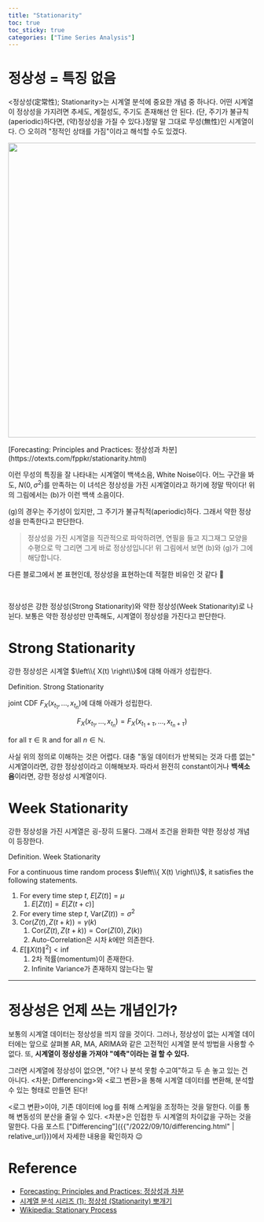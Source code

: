 ```yaml
---
title: "Stationarity"
toc: true
toc_sticky: true
categories: ["Time Series Analysis"]
---
```


# 정상성 = 특징 없음

\<정상성(定常性); Stationarity\>는 시계열 분석에 중요한 개념 중 하나다. 어떤 시계열이 정상성을 가지려면 추세도, 계절성도, 주기도 존재해선 안 된다. (단, 주기가 불규칙(aperiodic)하다면, (약)정상성을 가질 수 있다.)정말 말 그대로 무성(無性)인 시계열이다. 😶 오히려 "정적인 상태를 가짐"이라고 해석할 수도 있겠다.


<div class="img-wrapper">
  <img src="{{ "/images/time-series-analysis/stationarity-1.png" | relative_url }}" width="600px">
  <p markdown="1">
    [Forecasting: Principles and Practices: 정상성과 차분](https://otexts.com/fppkr/stationarity.html)
  </p>
</div>

이런 무성의 특징을 잘 나타내는 시계열이 백색소음, White Noise이다. 어느 구간을 봐도, $N(0, \sigma^2)$를 만족하는 이 녀석은 정상성을 가진 시계열이라고 하기에 정말 딱이다! 위의 그림에서는 (b)가 이런 백색 소음이다.

(g)의 경우는 주기성이 있지만, 그 주기가 불규칙적(aperiodic)하다. 그래서 약한 정상성을 만족한다고 판단한다.

> 정상성을 가진 시계열을 직관적으로 파악하려면, 연필을 들고 지그재그 모양을 수평으로 막 그리면 그게 바로 정상성입니다! 위 그림에서 보면 (b)와 (g)가 그에 해당합니다.

다른 블로그에서 본 표현인데, 정상성을 표현하는데 적절한 비유인 것 같다 👏

<br/>

정상성은 강한 정상성(Strong Stationarity)와 약한 정상성(Week Stationarity)로 나뉜다. 보통은 약한 정상성만 만족해도, 시계열이 정상성을 가진다고 판단한다.

# Strong Stationarity

강한 정상성은 시계열 $\left\\{ X(t) \right\\}$에 대해 아래가 성립한다.

<div class="definition" markdown="1">

<span class="statement-title">Definition.</span> Strong Stationarity<br>

joint CDF $F_X (x_{t_1}, ..., x_{t_n})$에 대해 아래가 성립한다.

$$
F_X (x_{t_1}, ..., x_{t_n})
= F_X (x_{t_1 + \tau}, ..., x_{t_n + \tau})
$$

for all $\tau \in \mathbb{R}$ and for all $n \in \mathbb{N}$.

</div>

사실 위의 정의로 이해하는 것은 어렵다. 대충 "동일 데이터가 반복되는 것과 다름 없는" 시계열이라면, 강한 정상성이라고 이해해보자. 따라서 완전히 constant이거나 **백색소음**이라면, 강한 정상성 시계열이다.

# Week Stationarity

강한 정상성을 가진 시계열은 굉-장히 드물다. 그래서 조건을 완화한 약한 정상성 개념이 등장한다.

<div class="definition" markdown="1">

<span class="statement-title">Definition.</span> Week Stationarity<br>

For a continuous time random process $\left\\{ X(t) \right\\}$, it satisfies the following statements.

1. For every time step $t$, $E\left[ Z(t) \right] = \mu$
   1. $E \left[ Z(t) \right] = E \left[ Z(t + c) \right]$
2. For every time step $t$, $\text{Var}( Z(t) ) = \sigma^2$
3. $\text{Cor}(Z(t), Z(t+k)) = \gamma(k)$
   1. $\text{Cor}(Z(t), Z(t+k)) = \text{Cor}(Z(0), Z(k))$
   2. Auto-Correlation은 시차 $k$에만 의존한다.
4. $E \left[ \left\| X(t) \right\|^2 \right] < \inf$
   1. 2차 적률(momentum)이 존재한다.
   2. Infinite Variance가 존재하지 않는다는 말

</div>

<hr/>

# 정상성은 언제 쓰는 개념인가?

보통의 시계열 데이터는 정상성을 띄지 않을 것이다. 그러나, 정상성이 없는 시계열 데이터에는 앞으로 살펴볼 AR, MA, ARIMA와 같은 고전적인 시계열 분석 방법을 사용할 수 없다. 또, **시계열이 정상성을 가져야 "예측"이라는 걸 할 수 있다.**

그러면 시계열에 정상성이 없으면, "어? 나 분석 못함 수고여"하고 두 손 놓고 있는 건 아니다. \<차분; Differencing\>와 \<로그 변환\>을 통해 시계열 데이터를 변환해, 분석할 수 있는 형태로 만들면 된다!

\<로그 변환\>이야, 기존 데이터에 $\log$를 취해 스케일을 조정하는 것을 말한다. 이를 통해 변동성의 분산을 줄일 수 있다. \<차분\>은 인접한 두 시계열의 차이값을 구하는 것을 말한다. 다음 포스트 ["Differencing"]({{"/2022/09/10/differencing.html" | relative_url}})에서 자세한 내용을 확인하자 😉

# Reference

- [Forecasting: Principles and Practices: 정상성과 차분](https://otexts.com/fppkr/stationarity.html)
- [시계열 분석 시리즈 (1): 정상성 (Stationarity) 뽀개기](https://assaeunji.github.io/statistics/2021-08-08-stationarity/)
- [Wikipedia: Stationary Process](https://en.wikipedia.org/wiki/Stationary_process)
